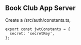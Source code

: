 ## Book Club App Server

Create a /src/auth/constants.ts,
```
export const jwtConstants = {
  secret: 'secretKey',
};
```
